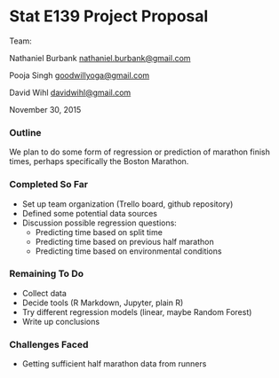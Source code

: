# Stat E139 Project Proposal

Team:

Nathaniel Burbank nathaniel.burbank@gmail.com

Pooja Singh goodwillyoga@gmail.com

David Wihl davidwihl@gmail.com

November 30, 2015

### Outline

We plan to do some form of regression or prediction of marathon finish times, perhaps specifically the Boston Marathon.

### Completed So Far

* Set up team organization (Trello board, github repository)
* Defined some potential data sources
* Discussion possible regression questions:
  * Predicting time based on split time
  * Predicting time based on previous half marathon
  * Predicting time based on environmental conditions


### Remaining To Do

* Collect data
* Decide tools (R Markdown, Jupyter, plain R)
* Try different regression models (linear, maybe Random Forest)
* Write up conclusions

### Challenges Faced

* Getting sufficient half marathon data from runners
